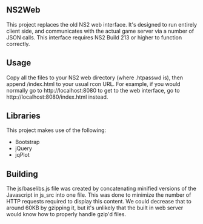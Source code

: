 NS2Web
------
This project replaces the old NS2 web interface.  It's designed to run entirely client side, and communicates with the actual game server via a number of JSON calls.  This interface requires NS2 Build 213 or higher to function correctly.

Usage
-----
Copy all the files to your NS2 web directory (where .htpasswd is), then append /index.html to your usual rcon URL.  For example, if you would normally go to http://localhost:8080 to get to the web interface, go to http://localhost:8080/index.html instead.

Libraries
---------
This project makes use of the following:
* Bootstrap
* jQuery
* jqPlot

Building
---------
The js/baselibs.js file was created by concatenating minified versions of the Javascript in js_src into one file.  This was done to minimize the number of HTTP requests required to display this content.  We could decrease that to around 60KB by gzipping it, but it's unlikely that the built in web server would know how to properly handle gzip'd files.
